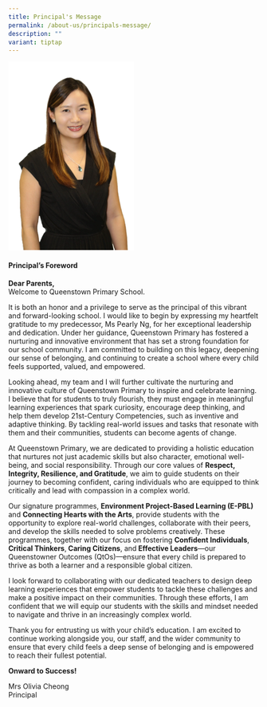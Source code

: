 ```yaml
---
title: Principal's Message
permalink: /about-us/principals-message/
description: ""
variant: tiptap
---
```

<div class="isomer-image-wrapper">
<img style="width: 50%;" height="auto" width="100%" alt="" src="/images/School_Related/P_Olivia_Cheong_QTPSb.png">
</div>
<h4><strong>Principal’s Foreword</strong></h4>
<p><strong>Dear Parents,</strong>
<br>Welcome to Queenstown Primary School.</p>
<p>It is both an honor and a privilege to serve as the principal of this
vibrant and forward-looking school. I would like to begin by expressing
my heartfelt gratitude to my predecessor, Ms Pearly Ng, for her exceptional
leadership and dedication. Under her guidance, Queenstown Primary has fostered
a nurturing and innovative environment that has set a strong foundation
for our school community. I am committed to building on this legacy, deepening
our sense of belonging, and continuing to create a school where every child
feels supported, valued, and empowered.</p>
<p>Looking ahead, my team and I will further cultivate the nurturing and
innovative culture of Queenstown Primary to inspire and celebrate learning.
I believe that for students to truly flourish, they must engage in meaningful
learning experiences that spark curiosity, encourage deep thinking, and
help them develop 21st-Century Competencies, such as inventive and adaptive
thinking. By tackling real-world issues and tasks that resonate with them
and their communities, students can become agents of change.</p>
<p>At Queenstown Primary, we are dedicated to providing a holistic education
that nurtures not just academic skills but also character, emotional well-being,
and social responsibility. Through our core values of <strong>Respect, Integrity, Resilience, and Gratitude</strong>,
we aim to guide students on their journey to becoming confident, caring
individuals who are equipped to think critically and lead with compassion
in a complex world.</p>
<p>Our signature programmes, <strong>Environment Project-Based Learning (E-PBL)</strong> and <strong>Connecting Hearts with the Arts</strong>,
provide students with the opportunity to explore real-world challenges,
collaborate with their peers, and develop the skills needed to solve problems
creatively. These programmes, together with our focus on fostering <strong>Confident Individuals</strong>, <strong>Critical Thinkers</strong>,<strong> Caring Citizens</strong>,
and<strong> Effective Leaders</strong>—our Queenstowner Outcomes (QtOs)—ensure
that every child is prepared to thrive as both a learner and a responsible
global citizen.</p>
<p>I look forward to collaborating with our dedicated teachers to design
deep learning experiences that empower students to tackle these challenges
and make a positive impact on their communities. Through these efforts,
I am confident that we will equip our students with the skills and mindset
needed to navigate and thrive in an increasingly complex world.</p>
<p>Thank you for entrusting us with your child’s education. I am excited
to continue working alongside you, our staff, and the wider community to
ensure that every child feels a deep sense of belonging and is empowered
to reach their fullest potential.</p>
<p><strong>Onward to Success!</strong>
</p>
<p>Mrs Olivia Cheong
<br>Principal</p>